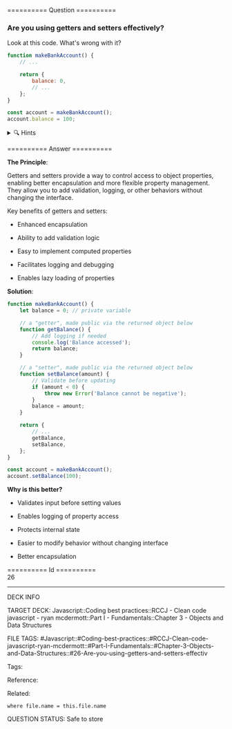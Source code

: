 ========== Question ==========  

### Are you using getters and setters effectively?

Look at this code. What's wrong with it?

```javascript
function makeBankAccount() {
    // ...

    return {
        balance: 0,
        // ...
    };
}

const account = makeBankAccount();
account.balance = 100;
```

<details><summary>🔍 Hints</summary>

Think about:

-   What happens if someone sets a negative balance?

-   How would you add validation logic?

-   What if you need to log when the balance changes?

-   How can you protect the balance from direct manipulation?

</details>  

========== Answer ==========  

**The Principle**:

Getters and setters provide a way to control access to object properties, enabling better encapsulation and more flexible property management. They allow you to add validation, logging, or other behaviors without changing the interface.

Key benefits of getters and setters:

-   Enhanced encapsulation

-   Ability to add validation logic

-   Easy to implement computed properties

-   Facilitates logging and debugging

-   Enables lazy loading of properties

**Solution**:

```javascript
function makeBankAccount() {
    let balance = 0; // private variable

    // a "getter", made public via the returned object below
    function getBalance() {
        // Add logging if needed
        console.log('Balance accessed');
        return balance;
    }

    // a "setter", made public via the returned object below
    function setBalance(amount) {
        // Validate before updating
        if (amount < 0) {
            throw new Error('Balance cannot be negative');
        }
        balance = amount;
    }

    return {
        // ...
        getBalance,
        setBalance,
    };
}

const account = makeBankAccount();
account.setBalance(100);
```

**Why is this better?**

-   Validates input before setting values

-   Enables logging of property access

-   Protects internal state

-   Easier to modify behavior without changing interface

-   Better encapsulation

========== Id ==========  
26

---

DECK INFO

TARGET DECK: Javascript::Coding best practices::RCCJ - Clean code javascript - ryan mcdermott::Part I - Fundamentals::Chapter 3 - Objects and Data Structures

FILE TAGS: #Javascript::#Coding-best-practices::#RCCJ-Clean-code-javascript-ryan-mcdermott::#Part-I-Fundamentals::#Chapter-3-Objects-and-Data-Structures::#26-Are-you-using-getters-and-setters-effectiv

Tags:

Reference:

Related:

```dataview
where file.name = this.file.name
```

QUESTION STATUS: Safe to store
